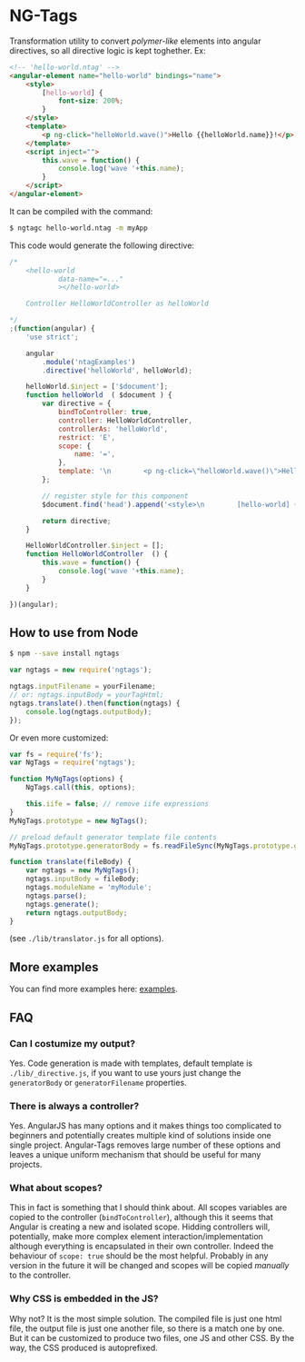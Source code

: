 NG-Tags
=======

Transformation utility to convert _polymer-like_ elements into 
angular directives, so all directive logic is kept toghether. Ex:


```html
<!-- 'hello-world.ntag' -->
<angular-element name="hello-world" bindings="name">
    <style>
        [hello-world] {
            font-size: 200%;
        }
    </style>
    <template>
        <p ng-click="helloWorld.wave()">Hello {{helloWorld.name}}!</p>
    </template>
    <script inject="">
        this.wave = function() {
            console.log('wave '+this.name);
        }
    </script>
</angular-element>
```


It can be compiled with the command:

```bash
$ ngtagc hello-world.ntag -m myApp
```


This code would generate the following directive:

```javascript
/*
	<hello-world
			data-name="=..."
			></hello-world>

	Controller HelloWorldController as helloWorld

*/
;(function(angular) {
	'use strict';

	angular
		.module('ntagExamples')
		.directive('helloWorld', helloWorld);

	helloWorld.$inject = ['$document'];
	function helloWorld  ( $document ) {
		var directive = {
			bindToController: true,
			controller: HelloWorldController,
			controllerAs: 'helloWorld',
			restrict: 'E',
			scope: {
				name: '=',
			},
			template: '\n        <p ng-click=\"helloWorld.wave()\">Hello {{helloWorld.name}}!</p>\n    ',
		};

		// register style for this component
		$document.find('head').append('<style>\n        [hello-world] {\n            font-size: 200%;\n        }\n    </style>');

		return directive;
	}

	HelloWorldController.$inject = [];
	function HelloWorldController  () {
        this.wave = function() {
            console.log('wave '+this.name);
        }
	}

})(angular);
```


How to use from Node
--------------------

```bash
$ npm --save install ngtags
```

```javascript
var ngtags = new require('ngtags');

ngtags.inputFilename = yourFilename;
// or: ngtags.inputBody = yourTagHtml;
ngtags.translate().then(function(ngtags) {
    console.log(ngtags.outputBody);
});
```

Or even more customized:

```javascript
var fs = require('fs');
var NgTags = require('ngtags');

function MyNgTags(options) {
    NgTags.call(this, options);

    this.iife = false; // remove iife expressions
}
MyNgTags.prototype = new NgTags();

// preload default generator template file contents
MyNgTags.prototype.generatorBody = fs.readFileSync(MyNgTags.prototype.generatorFilename);

function translate(fileBody) {
    var ngtags = new MyNgTags();
    ngtags.inputBody = fileBody;
    ngtags.moduleName = 'myModule';
    ngtags.parse();
    ngtags.generate();
    return ngtags.outputBody;
}
```

(see `./lib/translator.js` for all options).

More examples
-------------

You can find more examples here: [examples](examples/index.md).


FAQ
---

### Can I costumize my output?

Yes. Code generation is made with templates, default template is `./lib/_directive.js`,
if you want to use yours just change the `generatorBody` or `generatorFilename` properties.


### There is always a controller?

Yes. AngularJS has many options and it makes things too complicated to beginners and 
potentially creates multiple kind of solutions inside one single project. Angular-Tags
removes large number of these options and leaves a unique uniform mechanism that should
be useful for many projects.


### What about scopes?

This in fact is something that I should think about. All scopes variables are copied to the controller (`bindToController`), although this it seems that Angular is creating a new and isolated scope. Hidding controllers will, potentially, make more complex element interaction/implementation although everything is encapsulated in their own controller. Indeed the behaviour of `scope: true` should be the most helpful. Probably in any version in the future it will be changed and scopes will be copied _manually_ to the controller.


### Why CSS is embedded in the JS?

Why not? It is the most simple solution. The compiled file is just one html file, the output file is just one another file, so there is a match one by one. But it can be customized to produce two files, one JS and other CSS. By the way, the CSS produced is autoprefixed.
